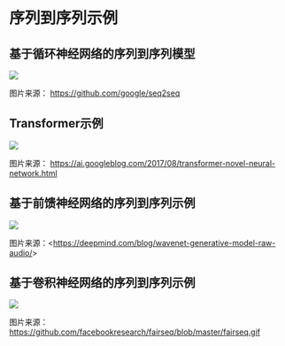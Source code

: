 # 序列到序列示例 

## 基于循环神经网络的序列到序列模型
![](./sgm-seq2seq-rnn-mt.gif)

图片来源： <https://github.com/google/seq2seq>



## Transformer示例

![](./sgm-seq2seq-transformer.gif)

图片来源： <https://ai.googleblog.com/2017/08/transformer-novel-neural-network.html>



## 基于前馈神经网络的序列到序列示例

![](./sgm-seq2seq-fnn-wavenet.gif)

图片来源：<<https://deepmind.com/blog/wavenet-generative-model-raw-audio/>>



## 基于卷积神经网络的序列到序列示例

![](./sgm-seq2seq-cnn-mt.gif)

图片来源：<https://github.com/facebookresearch/fairseq/blob/master/fairseq.gif>
